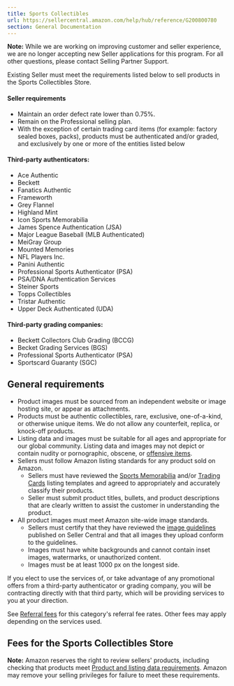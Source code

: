 ```yaml
---
title: Sports Collectibles
url: https://sellercentral.amazon.com/help/hub/reference/G200800780
section: General Documentation
---
```


**Note:** While we are working on improving customer and seller experience, we
are no longer accepting new Seller applications for this program. For all
other questions, please contact Selling Partner Support.

Existing Seller must meet the requirements listed below to sell products in
the Sports Collectibles Store.

#### Seller requirements

  * Maintain an order defect rate lower than 0.75%.
  * Remain on the Professional selling plan.
  * With the exception of certain trading card items (for example: factory sealed boxes, packs), products must be authenticated and/or graded, and exclusively by one or more of the entities listed below 

#### Third-party authenticators:

  * Ace Authentic
  * Beckett
  * Fanatics Authentic
  * Frameworth
  * Grey Flannel
  * Highland Mint
  * Icon Sports Memorabilia
  * James Spence Authentication (JSA)
  * Major League Baseball (MLB Authenticated)
  * MeiGray Group
  * Mounted Memories
  * NFL Players Inc.
  * Panini Authentic
  * Professional Sports Authenticator (PSA)
  * PSA/DNA Authentication Services
  * Steiner Sports
  * Topps Collectibles
  * Tristar Authentic
  * Upper Deck Authenticated (UDA)

#### Third-party grading companies:

  * Beckett Collectors Club Grading (BCCG)
  * Becket Grading Services (BGS)
  * Professional Sports Authenticator (PSA)
  * Sportscard Guaranty (SGC)

##  General requirements

  * Product images must be sourced from an independent website or image hosting site, or appear as attachments. 
  * Products must be authentic collectibles, rare, exclusive, one-of-a-kind, or otherwise unique items. We do not allow any counterfeit, replica, or knock-off products. 
  * Listing data and images must be suitable for all ages and appropriate for our global community. Listing data and images may not depict or contain nudity or pornographic, obscene, or [offensive items](/gp/help/200164670). 
  * Sellers must follow Amazon listing standards for any product sold on Amazon. 
    * Sellers must have reviewed the [Sports Memorabilia](https://s3.amazonaws.com/seller-templates/ff/na/us/Flat.File.SportsMemorabilia.xls) and/or [Trading Cards](https://s3.amazonaws.com/seller-templates/ff/na/us/Flat.File.TradingCards.xls) listing templates and agreed to appropriately and accurately classify their products. 
    * Seller must submit product titles, bullets, and product descriptions that are clearly written to assist the customer in understanding the product. 
  * All product images must meet Amazon site-wide image standards. 
    * Sellers must certify that they have reviewed the [image guidelines](/gp/help/16881) published on Seller Central and that all images they upload conform to the guidelines. 
    * Images must have white backgrounds and cannot contain inset images, watermarks, or unauthorized content. 
    * Images must be at least 1000 px on the longest side.

If you elect to use the services of, or take advantage of any promotional
offers from a third-party authenticator or grading company, you will be
contracting directly with that third party, which will be providing services
to you at your direction.

See [Referral fees](/gp/help/GTG4BAWSY39Z98Z3) for this category's referral
fee rates. Other fees may apply depending on the services used.

##  Fees for the Sports Collectibles Store

**Note:** Amazon reserves the right to review sellers' products, including
checking that products meet [Product and listing data
requirements](/gp/help/200301050). Amazon may remove your selling privileges
for failure to meet these requirements.

